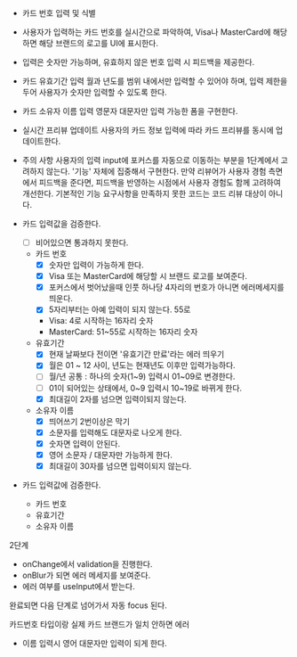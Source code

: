 - 카드 번호 입력 및 식별
- 사용자가 입력하는 카드 번호를 실시간으로 파악하여, Visa나 MasterCard에 해당하면 해당 브랜드의 로고를 UI에 표시한다.
- 입력은 숫자만 가능하며, 유효하지 않은 번호 입력 시 피드백을 제공한다.
- 카드 유효기간 입력
  월과 년도를 범위 내에서만 입력할 수 있어야 하며, 입력 제한을 두어 사용자가 숫자만 입력할 수 있도록 한다.
- 카드 소유자 이름 입력
  영문자 대문자만 입력 가능한 폼을 구현한다.
- 실시간 프리뷰 업데이트
  사용자의 카드 정보 입력에 따라 카드 프리뷰를 동시에 업데이트한다.
- 주의 사항
  사용자의 입력 input에 포커스를 자동으로 이동하는 부분을 1단계에서 고려하지 않는다. '기능' 자체에 집중해서 구현한다. 만약 리뷰어가 사용자 경험 측면에서 피드백을 준다면, 피드백을 반영하는 시점에서 사용자 경험도 함께 고려하여 개선한다.
  기본적인 기능 요구사항을 만족하지 못한 코드는 코드 리뷰 대상이 아니다.

- 카드 입력값을 검증한다.

  - [ ] 비어있으면 통과하지 못한다.

  - 카드 번호
    - [x] 숫자만 입력이 가능하게 한다.
    - [x] Visa 또는 MasterCard에 해당할 시 브랜드 로고를 보여준다.
    - [x] 포커스에서 벗어났을때 인풋 하나당 4자리의 번호가 아니면 에러메세지를 띄운다.
    - [x] 5자리부터는 아예 입력이 되지 않는다. 55로
    - Visa: 4로 시작하는 16자리 숫자
    - MasterCard: 51~55로 시작하는 16자리 숫자
  - 유효기간
    - [x] 현재 날짜보다 전이면 '유효기간 만료'라는 에러 띄우기
    - [x] 월은 01 ~ 12 사이, 년도는 현재년도 이후만 입력가능하다.
    - [ ] 월/년 공통 : 하나의 숫자(1~9) 입력시 01~09로 변경한다.
    - [ ] 01이 되어있는 상태에서, 0~9 입력시 10~19로 바뀌게 한다.
    - [x] 최대길이 2자를 넘으면 입력이되지 않는다.
  - 소유자 이름
    - [x] 띄어쓰기 2번이상은 막기
    - [x] 소문자를 입력해도 대문자로 나오게 한다.
    - [x] 숫자면 입력이 안된다.
    - [x] 영어 소문자 / 대문자만 가능하게 한다.
    - [x] 최대길이 30자를 넘으면 입력이되지 않는다.

- 카드 입력값에 검증한다.
  - 카드 번호
  - 유효기간
  - 소유자 이름

2단계

- onChange에서 validation을 진행한다.
- onBlur가 되면 에러 메세지를 보여준다.
- 에러 여부를 useInput에서 받는다.

완료되면 다음 단계로 넘어가서 자동 focus 된다.

카드번호 타입이랑 실제 카드 브랜드가 일치 안하면 에러

- 이름 입력시 영어 대문자만 입력이 되게 한다.
